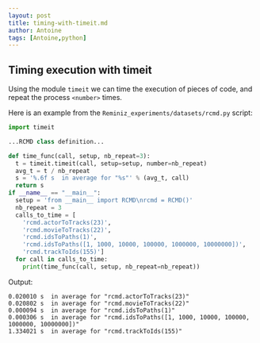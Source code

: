 ```yaml
---
layout: post
title: timing-with-timeit.md
author: Antoine
tags: [Antoine,python]
---
```

## Timing execution with timeit

Using the module `timeit` we can time the execution of pieces of code, and repeat the process `<number>` times.

Here is an example from the `Reminiz_experiments/datasets/rcmd.py` script:

```Python
import timeit

...RCMD class definition...

def time_func(call, setup, nb_repeat=3):
  t = timeit.timeit(call, setup=setup, number=nb_repeat)
  avg_t = t / nb_repeat
  s = '%.6f s  in average for "%s"' % (avg_t, call)
  return s
if __name__ == "__main__":
  setup = 'from __main__ import RCMD\nrcmd = RCMD()'
  nb_repeat = 3 
  calls_to_time = [ 
    'rcmd.actorToTracks(23)',
    'rcmd.movieToTracks(22)',
    'rcmd.idsToPaths(1)', 
    'rcmd.idsToPaths([1, 1000, 10000, 100000, 1000000, 10000000])',
    'rcmd.trackToIds(155)']
  for call in calls_to_time:
    print(time_func(call, setup, nb_repeat=nb_repeat)) 
```

Output:
```
0.020010 s  in average for "rcmd.actorToTracks(23)"
0.020802 s  in average for "rcmd.movieToTracks(22)"
0.000094 s  in average for "rcmd.idsToPaths(1)"
0.000306 s  in average for "rcmd.idsToPaths([1, 1000, 10000, 100000, 1000000, 10000000])"
1.334021 s  in average for "rcmd.trackToIds(155)"

```
